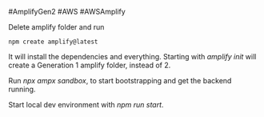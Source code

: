#AmplifyGen2 #AWS #AWSAmplify 

Delete amplify folder and run 
``` shell-session
npm create amplify@latest
```

It will install the dependencies and everything. Starting with *amplify init* will create a Generation 1 amplify folder, instead of 2. 

Run *npx ampx sandbox*, to start bootstrapping and get the backend running. 

Start local dev environment with *npm run start*. 
